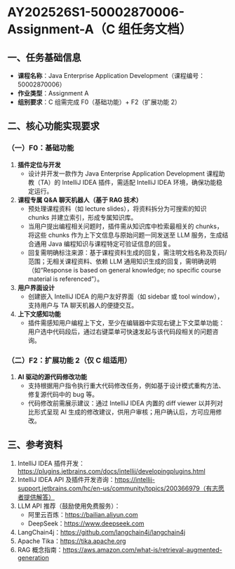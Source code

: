 # AY202526S1-50002870006-Assignment-A（C 组任务文档）

## 一、任务基础信息

- **课程名称**：Java Enterprise Application Development（课程编号：50002870006）
- **作业类型**：Assignment A
- **组别要求**：C 组需完成 F0（基础功能）+ F2（扩展功能 2）

## 二、核心功能实现要求

### （一）F0：基础功能

1. **插件定位与开发**
   - 设计并开发一款作为 Java Enterprise Application Development 课程助教（TA）的 IntelliJ IDEA 插件，需适配 IntelliJ IDEA 环境，确保功能稳定运行。
2. **课程专属 Q&A 聊天机器人（基于 RAG 技术）**
   - 预处理课程资料（如 lecture slides），将资料拆分为可搜索的知识 chunks 并建立索引，形成专属知识库。
   - 当用户提出编程相关问题时，插件需从知识库中检索最相关的 chunks，将这些 chunks 作为上下文信息与原始问题一同发送至 LLM 服务，生成结合通用 Java 编程知识与课程特定可验证信息的回复。
   - 回复需明确标注来源：基于课程资料生成的回复，需注明文档名称及页码/范围；无相关课程资料、依赖 LLM 通用知识生成的回复，需明确说明（如“Response is based on general knowledge; no specific course material is referenced”）。
3. **用户界面设计**
   - 创建嵌入 IntelliJ IDEA 的用户友好界面（如 sidebar 或 tool window），支持用户与 TA 聊天机器人的便捷交互。
4. **上下文感知功能**
   - 插件需感知用户编程上下文，至少在编辑器中实现右键上下文菜单功能：用户选中代码段后，通过右键菜单可快速发起与该代码段相关的问题咨询。

### （二）F2：扩展功能 2（仅 C 组适用）

1. **AI 驱动的源代码修改功能**
   - 支持根据用户指令执行重大代码修改任务，例如基于设计模式重构方法、修复源代码中的 bug 等。
   - 代码修改前需展示建议：通过 IntelliJ IDEA 内置的 diff viewer 以并列对比形式呈现 AI 生成的修改建议，供用户审核；用户确认后，方可应用修改。

## 三、参考资料

1. IntelliJ IDEA 插件开发：https://plugins.jetbrains.com/docs/intellij/developingplugins.html
2. IntelliJ IDEA API 及插件开发咨询：https://intellij-support.jetbrains.com/hc/en-us/community/topics/200366979（有志愿者提供解答）
3. LLM API 推荐（鼓励使用免费服务）：
   - 阿里云百炼：https://bailian.aliyun.com
   - DeepSeek：https://www.deepseek.com
4. LangChain4j：https://github.com/langchain4j/langchain4j
5. Apache Tika：https://tika.apache.org
6. RAG 概念指南：https://aws.amazon.com/what-is/retrieval-augmented-generation
